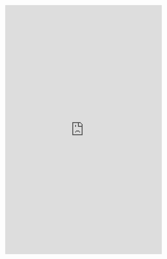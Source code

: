 <iframe width="100%" height="800" src="https://ethersjs.cn/docs/events/" frameborder="0" allowfullscreen></iframe>
